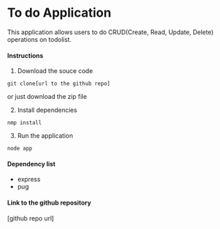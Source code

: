 # To do Application

This application allows users to do CRUD(Create, Read, Update, Delete) operations on todolist.

#### Instructions

1. Download the souce code

```
git clone[url to the github repo]
```
or just download the zip file

2. Install dependencies
```
nmp install
```

3. Run the application
```
node app
```

#### Dependency list
- express
- pug

#### Link to the github repository
 [github repo url]